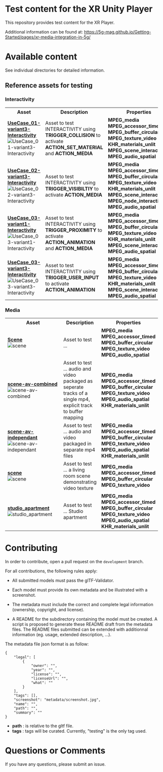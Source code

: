 # Test content for the XR Unity Player
This repository provides test content for the XR Player.

Additional information can be found at: https://5g-mag.github.io/Getting-Started/pages/xr-media-integration-in-5g/

# Available content

See individual directories for detailed information.

## Reference assets for testing

### Interactivity

<table>
<tr>
<th>Asset</th>
<th>Description</th>
<th>Properties</th>
</tr>

<tr>
<td width="400px">
<a href="interactivity"><b>UseCase_01-variant3-Interactivity</a></b><br>
<img src="interactivity/metadata/UseCase_01-variant3-Interactivity.jpg" alt="UseCase_01-variant3-Interactivity"/>
</td>
<td>
Asset to test INTERACTIVITY using <b>TRIGGER_COLLISION</b> to activate <b>ACTION_SET_MATERIAL</b> and <b>ACTION_MEDIA</b><br>
</td>
<td>
<b>MPEG_media</b><br>
<b>MPEG_accessor_timed</b><br>
<b>MPEG_buffer_circular</b><br>
<b>MPEG_texture_video</b><br>
<b>KHR_materials_unlit</b><br>
<b>MPEG_scene_interactivity</b><br>
<b>MPEG_audio_spatial</b><br>
<tr>

<tr>
<td width="400px">
<a href="interactivity"><b>UseCase_02-variant3-Interactivity</a></b><br>
<img src="interactivity/metadata/UseCase_02-variant3-Interactivity.jpg" alt="UseCase_02-variant3-Interactivity"/>
</td>
<td>
Asset to test INTERACTIVITY using <b>TRIGGER_VISIBILTIY</b> to activate <b>ACTION_MEDIA</b><br>
</td>
<td>
<b>MPEG_media</b><br>
<b>MPEG_accessor_timed</b><br>
<b>MPEG_buffer_circular</b><br>
<b>MPEG_texture_video</b><br>
<b>KHR_materials_unlit</b><br>
<b>MPEG_scene_interactivity</b><br>
<b>MPEG_node_interactivity</b><br>
<b>MPEG_audio_spatial</b><br>
<tr>

<tr>
<td width="400px">
<a href="interactivity"><b>UseCase_03-variant1-Interactivity</a></b><br>
<img src="interactivity/metadata/UseCase_03-variant1-Interactivity.jpg" alt="UseCase_03-variant1-Interactivity"/>
</td>
<td>
Asset to test INTERACTIVITY using <b>TRIGGER_PROXIMITY</b> to activate <b>ACTION_ANIMATION</b> and <b>ACTION_MEDIA</b><br>
</td>
<td>
<b>MPEG_media</b><br>
<b>MPEG_accessor_timed</b><br>
<b>MPEG_buffer_circular</b><br>
<b>MPEG_texture_video</b><br>
<b>KHR_materials_unlit</b><br>
<b>MPEG_scene_interactivity</b><br>
<b>MPEG_audio_spatial</b><br>
<tr>

<tr>
<td width="400px">
<a href="interactivity"><b>UseCase_03-variant3-Interactivity</a></b><br>
<img src="interactivity/metadata/UseCase_03-variant3-Interactivity.jpg" alt="UseCase_03-variant3-Interactivity"/>
</td>
<td>
Asset to test INTERACTIVITY using <b>TRIGGER_USER_INPUT</b> to activate <b>ACTION_ANIMATION</b><br>
</td>
<td>
<b>MPEG_media</b><br>
<b>MPEG_accessor_timed</b><br>
<b>MPEG_buffer_circular</b><br>
<b>MPEG_texture_video</b><br>
<b>KHR_materials_unlit</b><br>
<b>MPEG_scene_interactivity</b><br>
<b>MPEG_audio_spatial</b><br>
<tr>

</table>

### Media

<table>
<tr>
<th>Asset</th>
<th>Description</th>
<th>Properties</th>
</tr>

<tr>
<td width="400px">
<a href="TV"><b>Scene</a></b><br>
<img src="TV/metadata/scene.jpg" alt="scene"/>
</td>
<td>
Asset to test ... <br>
</td>
<td>
<b>MPEG_media</b><br>
<b>MPEG_accessor_timed</b><br>
<b>MPEG_buffer_circular</b><br>
<b>MPEG_texture_video</b><br>
<b>MPEG_audio_spatial</b><br>
<tr>

<tr>
<td width="400px">
<a href="video"><b>scene-av-combined</a></b><br>
<img src="video/metadata/scene.jpg" alt="scene-av-combined"/>
</td>
<td>
Asset to test ... audio and video packaged as seperate tracks of a single mp4, explicit track to buffer mapping<br>
</td>
<td>
<b>MPEG_media</b><br>
<b>MPEG_accessor_timed</b><br>
<b>MPEG_buffer_circular</b><br>
<b>MPEG_texture_video</b><br>
<b>MPEG_audio_spatial</b><br>
<b>KHR_materials_unlit</b><br>
<tr>

<tr>
<td width="400px">
<a href="video"><b>scene-av-independant</a></b><br>
<img src="video/metadata/scene.jpg" alt="scene-av-independant"/>
</td>
<td>
Asset to test ... audio and video packaged in separate mp4 files<br>
</td>
<td>
<b>MPEG_media</b><br>
<b>MPEG_accessor_timed</b><br>
<b>MPEG_buffer_circular</b><br>
<b>MPEG_texture_video</b><br>
<b>MPEG_audio_spatial</b><br>
<b>KHR_materials_unlit</b><br>
<tr>

<tr>
<td width="400px">
<a href="video"><b>scene</a></b><br>
<img src="video/metadata/scene.jpg" alt="scene"/>
</td>
<td>
Asset to test ... a living room scene demonstrating video texture<br>
</td>
<td>
<b>MPEG_media</b><br>
<b>MPEG_accessor_timed</b><br>
<b>MPEG_buffer_circular</b><br>
<b>MPEG_texture_video</b><br>
<tr>

<tr>
<td width="400px">
<a href="studio_apartment"><b>studio_apartment</a></b><br>
<img src="studio_apartment/metadata/studio_apartment.png" alt="studio_apartment"/>
</td>
<td>
Asset to test ... Studio apartment<br>
</td>
<td>
<b>MPEG_media</b><br>
<b>MPEG_accessor_timed</b><br>
<b>MPEG_buffer_circular</b><br>
<b>MPEG_texture_video</b><br>
<b>MPEG_audio_spatial</b><br>
<b>KHR_materials_unlit</b><br>
<tr>

</table>

# Contributing 

In order to contribute, open a pull request on the `development` branch.

For all contributions, the following rules apply:

- All submitted models must pass the glTF-Validator.

- Each model must provide its own metadata and be illustrated with a screenshot. 

- The metadata must include the correct and complete legal information (ownership, copyright, and license).

- A README for the subdirectory containing the model must be created. A script is proposed to generate these README draft from the metadata files. The README files submitted can be extended with additionnal information (eg. usage, extended description, ...).

The metadata file json format is as follow:
```
{
    "legal": [
        {
            "owner": "",
            "year": "",
            "license": "",
            "licenseUrl": "",
            "what": ""
        }
    ],
    "tags": [],
    "screenshot": "metadata/screenshot.jpg",
    "name": "",
    "path": "",
    "summary": ""
}
```

- **path** : is relative to the gltf file.
- **tags** : tags will be curated. Currently, "testing" is the only tag used. 

# Questions or Comments

If you have any questions, please submit an issue.
